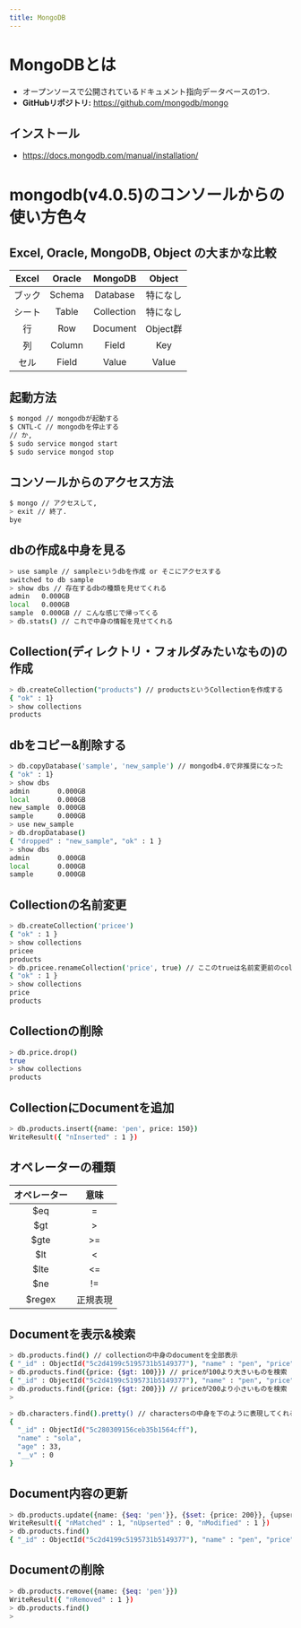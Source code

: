 ```yaml
---
title: MongoDB
---
```

# MongoDBとは
- オープンソースで公開されているドキュメント指向データベースの1つ.
- **GitHubリポジトリ:** https://github.com/mongodb/mongo

## インストール
- https://docs.mongodb.com/manual/installation/

# mongodb(v4.0.5)のコンソールからの使い方色々

## Excel, Oracle, MongoDB, Object の大まかな比較

| Excel | Oracle | MongoDB | Object |
|:---:|:---:|:---:|:---:|
| ブック | Schema | Database | 特になし |
| シート | Table | Collection | 特になし |
| 行 | Row | Document | Object群 |
| 列 | Column | Field | Key |
| セル | Field | Value | Value |


## 起動方法
```bash
$ mongod // mongodbが起動する
$ CNTL-C // mongodbを停止する
// か,
$ sudo service mongod start
$ sudo service mongod stop
```

## コンソールからのアクセス方法
```bash
$ mongo // アクセスして,
> exit // 終了.
bye
```

## dbの作成&中身を見る
```bash
> use sample // sampleというdbを作成 or そこにアクセスする
switched to db sample
> show dbs // 存在するdbの種類を見せてくれる
admin   0.000GB
local   0.000GB
sample  0.000GB // こんな感じで帰ってくる
> db.stats() // これで中身の情報を見せてくれる
```

## Collection(ディレクトリ・フォルダみたいなもの)の作成
```bash
> db.createCollection("products") // productsというCollectionを作成する
{ "ok" : 1}
> show collections
products
```

## dbをコピー&削除する
```bash
> db.copyDatabase('sample', 'new_sample') // mongodb4.0で非推奨になった
{ "ok" : 1}
> show dbs
admin       0.000GB
local       0.000GB
new_sample  0.000GB
sample      0.000GB
> use new_sample
> db.dropDatabase()
{ "dropped" : "new_sample", "ok" : 1 }
> show dbs
admin       0.000GB
local       0.000GB
sample      0.000GB
```

## Collectionの名前変更
```bash
> db.createCollection('pricee')
{ "ok" : 1 }
> show collections
pricee
products
> db.pricee.renameCollection('price', true) // ここのtrueは名前変更前のcollectionは削除するということ
{ "ok" : 1 }
> show collections
price
products
```

## Collectionの削除
```bash
> db.price.drop()
true
> show collections
products
```

## CollectionにDocumentを追加
```bash
> db.products.insert({name: 'pen', price: 150})
WriteResult({ "nInserted" : 1 })
```

## オペレーターの種類
| オペレーター | 意味 |
|:---:|:---:|
| $eq | = |
| $gt | > |
| $gte | >= |
| $lt | < |
| $lte | <= |
| $ne | != |
| $regex | 正規表現 |

## Documentを表示&検索
```bash
> db.products.find() // collectionの中身のdocumentを全部表示
{ "_id" : ObjectId("5c2d4199c5195731b5149377"), "name" : "pen", "price" : 150 }
> db.products.find({price: {$gt: 100}}) // priceが100より大きいものを検索
{ "_id" : ObjectId("5c2d4199c5195731b5149377"), "name" : "pen", "price" : 150 }
> db.products.find({price: {$gt: 200}}) // priceが200より小さいものを検索
>
```
```bash
> db.characters.find().pretty() // charactersの中身を下のように表現してくれる
{
  "_id" : ObjectId("5c280309156ceb35b1564cff"),
  "name" : "sola",
  "age" : 33,
  "__v" : 0
}
```

## Document内容の更新
```bash
> db.products.update({name: {$eq: 'pen'}}, {$set: {price: 200}}, {upsert: false, multi: true})
WriteResult({ "nMatched" : 1, "nUpserted" : 0, "nModified" : 1 })
> db.products.find()
{ "_id" : ObjectId("5c2d4199c5195731b5149377"), "name" : "pen", "price" : 200 }
```

## Documentの削除
```bash
> db.products.remove({name: {$eq: 'pen'}})
WriteResult({ "nRemoved" : 1 })
> db.products.find()
>
```
